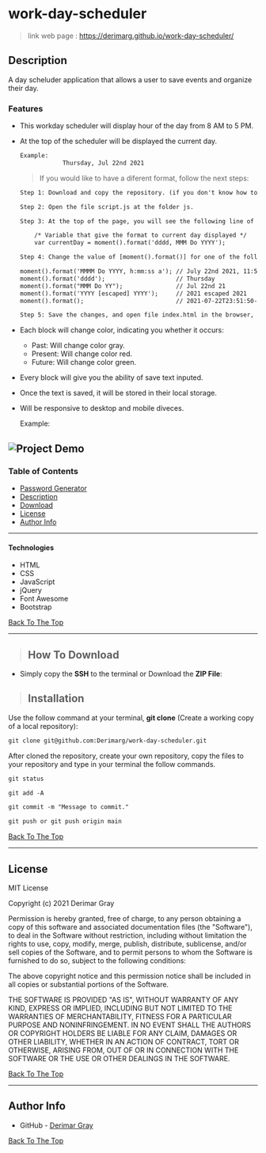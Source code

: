 # work-day-scheduler
>  link web page  : https://derimarg.github.io/work-day-scheduler/

## Description

A day scheluder application that allows a user to save events and organize their day.

### Features

- This workday scheduler will display hour of the day from 8 AM to 5 PM.
- At the top of the scheduler will be displayed the current day.
    ```html
    Example: 
                Thursday, Jul 22nd 2021
    ```

    > If you would like to have a diferent format, follow the next steps:

    ```html
    Step 1: Download and copy the repository. (if you don't know how to do this, check down below the instruction of Download and Instalation).

    Step 2: Open the file script.js at the folder js.

    Step 3: At the top of the page, you will see the following line of code.

        /* Variable that give the format to current day displayed */
        var currentDay = moment().format('dddd, MMM Do YYYY');

    Step 4: Change the value of [moment().format()] for one of the following options.

    moment().format('MMMM Do YYYY, h:mm:ss a'); // July 22nd 2021, 11:50:55 pm
    moment().format('dddd');                    // Thursday
    moment().format("MMM Do YY");               // Jul 22nd 21
    moment().format('YYYY [escaped] YYYY');     // 2021 escaped 2021
    moment().format();                          // 2021-07-22T23:51:50-05:00

    Step 5: Save the changes, and open file index.html in the browser, then refresh, and you will see the formar that you choosed being displayed.
    ```
- Each block will change color, indicating you whether it occurs:
    - Past: Will change color gray.
    - Present: Will change color red.
    - Future: Will change color green.

- Every block will give you the ability of save text inputed.
- Once the text is saved, it will be stored in their local storage.
- Will be responsive to desktop and mobile diveces.

    Example:

![Project Demo](./resources/images/demo.gif)
---

### Table of Contents

- [Password Generator](#work-day-scheduler)
- [Description](#description)
- [Download](#how-to-download)
- [License](#license)
- [Author Info](#author-info)

---

#### Technologies
- HTML
- CSS
- JavaScript
- jQuery
- Font Awesome
- Bootstrap

[Back To The Top](#work-day-scheduler)

---

>## How To Download

- Simply copy the **SSH** to the terminal or Download the **ZIP File**:

>## Installation

 Use the follow command at your terminal, **git clone** (Create a working copy of a local repository):

```html
git clone git@github.com:Derimarg/work-day-scheduler.git
```

After cloned the repository, create your own repository, copy the files to your repository and type in your terminal the follow commands. 

```html
git status

git add -A

git commit -m "Message to commit."

git push or git push origin main
```

[Back To The Top](#work-day-scheduler)

---

## License

MIT License

Copyright (c) 2021 Derimar Gray

Permission is hereby granted, free of charge, to any person obtaining a copy
of this software and associated documentation files (the "Software"), to deal
in the Software without restriction, including without limitation the rights
to use, copy, modify, merge, publish, distribute, sublicense, and/or sell
copies of the Software, and to permit persons to whom the Software is
furnished to do so, subject to the following conditions:

The above copyright notice and this permission notice shall be included in all
copies or substantial portions of the Software.

THE SOFTWARE IS PROVIDED "AS IS", WITHOUT WARRANTY OF ANY KIND, EXPRESS OR
IMPLIED, INCLUDING BUT NOT LIMITED TO THE WARRANTIES OF MERCHANTABILITY,
FITNESS FOR A PARTICULAR PURPOSE AND NONINFRINGEMENT. IN NO EVENT SHALL THE
AUTHORS OR COPYRIGHT HOLDERS BE LIABLE FOR ANY CLAIM, DAMAGES OR OTHER
LIABILITY, WHETHER IN AN ACTION OF CONTRACT, TORT OR OTHERWISE, ARISING FROM,
OUT OF OR IN CONNECTION WITH THE SOFTWARE OR THE USE OR OTHER DEALINGS IN THE
SOFTWARE.

[Back To The Top](#work-day-scheduler)

---

## Author Info

- GitHub - [Derimar Gray](https://github.com/Derimarg)

[Back To The Top](#work-day-scheduler)